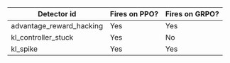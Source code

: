 | Detector id | Fires on PPO? | Fires on GRPO? |
|-------------|----------------|-----------------|
| advantage_reward_hacking | Yes | Yes |
| kl_controller_stuck | Yes | No |
| kl_spike | Yes | Yes |

